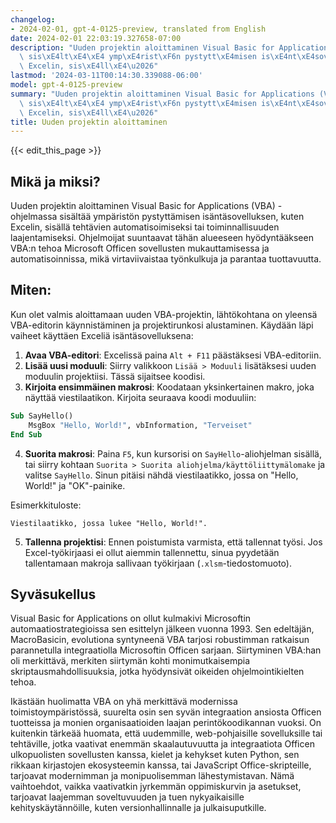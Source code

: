```yaml
---
changelog:
- 2024-02-01, gpt-4-0125-preview, translated from English
date: 2024-02-01 22:03:19.327658-07:00
description: "Uuden projektin aloittaminen Visual Basic for Applications (VBA) -ohjelmassa\
  \ sis\xE4lt\xE4\xE4 ymp\xE4rist\xF6n pystytt\xE4misen is\xE4nt\xE4sovelluksen, kuten\
  \ Excelin, sis\xE4ll\xE4\u2026"
lastmod: '2024-03-11T00:14:30.339088-06:00'
model: gpt-4-0125-preview
summary: "Uuden projektin aloittaminen Visual Basic for Applications (VBA) -ohjelmassa\
  \ sis\xE4lt\xE4\xE4 ymp\xE4rist\xF6n pystytt\xE4misen is\xE4nt\xE4sovelluksen, kuten\
  \ Excelin, sis\xE4ll\xE4\u2026"
title: Uuden projektin aloittaminen
---
```


{{< edit_this_page >}}

## Mikä ja miksi?

Uuden projektin aloittaminen Visual Basic for Applications (VBA) -ohjelmassa sisältää ympäristön pystyttämisen isäntäsovelluksen, kuten Excelin, sisällä tehtävien automatisoimiseksi tai toiminnallisuuden laajentamiseksi. Ohjelmoijat suuntaavat tähän alueeseen hyödyntääkseen VBA:n tehoa Microsoft Officen sovellusten mukauttamisessa ja automatisoinnissa, mikä virtaviivaistaa työnkulkuja ja parantaa tuottavuutta.

## Miten:

Kun olet valmis aloittamaan uuden VBA-projektin, lähtökohtana on yleensä VBA-editorin käynnistäminen ja projektirunkosi alustaminen. Käydään läpi vaiheet käyttäen Exceliä isäntäsovelluksena:

1. **Avaa VBA-editori**: Excelissä paina `Alt + F11` päästäksesi VBA-editoriin.
2. **Lisää uusi moduuli**: Siirry valikkoon `Lisää > Moduuli` lisätäksesi uuden moduulin projektiisi. Tässä sijaitsee koodisi.
3. **Kirjoita ensimmäinen makrosi**: Koodataan yksinkertainen makro, joka näyttää viestilaatikon. Kirjoita seuraava koodi moduuliin:

```vb
Sub SayHello()
    MsgBox "Hello, World!", vbInformation, "Terveiset"
End Sub
```

4. **Suorita makrosi**: Paina `F5`, kun kursorisi on `SayHello`-aliohjelman sisällä, tai siirry kohtaan `Suorita > Suorita aliohjelma/käyttöliittymälomake` ja valitse `SayHello`. Sinun pitäisi nähdä viestilaatikko, jossa on "Hello, World!" ja "OK"-painike.

Esimerkkituloste:

```plaintext
Viestilaatikko, jossa lukee "Hello, World!".
```

5. **Tallenna projektisi**: Ennen poistumista varmista, että tallennat työsi. Jos Excel-työkirjaasi ei ollut aiemmin tallennettu, sinua pyydetään tallentamaan makroja sallivaan työkirjaan (`.xlsm`-tiedostomuoto).

## Syväsukellus

Visual Basic for Applications on ollut kulmakivi Microsoftin automaatiostrategioissa sen esittelyn jälkeen vuonna 1993. Sen edeltäjän, MacroBasicin, evolutiona syntyneenä VBA tarjosi robustimman ratkaisun parannetulla integraatiolla Microsoftin Officen sarjaan. Siirtyminen VBA:han oli merkittävä, merkiten siirtymän kohti monimutkaisempia skriptausmahdollisuuksia, jotka hyödynsivät oikeiden ohjelmointikielten tehoa.

Ikästään huolimatta VBA on yhä merkittävä modernissa toimistoympäristössä, suurelta osin sen syvän integraation ansiosta Officen tuotteissa ja monien organisaatioiden laajan perintökoodikannan vuoksi. On kuitenkin tärkeää huomata, että uudemmille, web-pohjaisille sovelluksille tai tehtäville, jotka vaativat enemmän skaalautuvuutta ja integraatiota Officen ulkopuolisten sovellusten kanssa, kielet ja kehykset kuten Python, sen rikkaan kirjastojen ekosysteemin kanssa, tai JavaScript Office-skripteille, tarjoavat modernimman ja monipuolisemman lähestymistavan. Nämä vaihtoehdot, vaikka vaativatkin jyrkemmän oppimiskurvin ja asetukset, tarjoavat laajemman soveltuvuuden ja tuen nykyaikaisille kehityskäytännöille, kuten versionhallinnalle ja julkaisuputkille.
